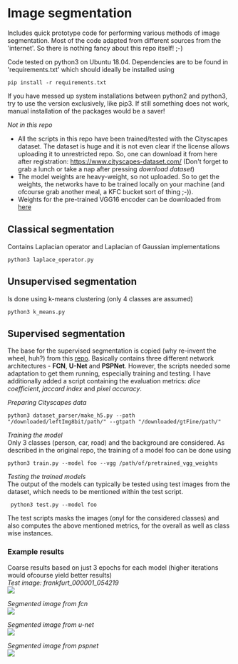 # Image segmentation

Includes quick prototype code for performing various methods of image segmentation. Most of the code adapted from different sources from the 'internet'. So there is nothing fancy about this repo itself! ;-)

Code tested on python3 on Ubuntu 18.04. Dependencies are to be found in 'requirements.txt' which should ideally be installed using 
```
pip install -r requirements.txt
```
If you have messed up system installations between python2 and python3, try to use the version exclusively, like pip3. If still something does not work, manual installation of the packages would be a saver!

*Not in this repo*
- All the scripts in this repo have been trained/tested with the Cityscapes dataset. The dataset is huge and it is not even clear if the license allows uploading it to unrestricted repo. So, one can download it from here after registration: https://www.cityscapes-dataset.com/ (Don't forget to grab a lunch or take a nap after pressing *download dataset*)
- The model weights are heavy-weight, so not uploaded. So to get the weights, the networks have to be trained locally on your machine (and ofcourse grab another meal, a KFC bucket sort of thing ;-)).
- Weights for the pre-trained VGG16 encoder can be downloaded from [here](https://github.com/fchollet/deep-learning-models/releases/download/v0.1/vgg16_weights_tf_dim_ordering_tf_kernels_notop.h5)

## Classical segmentation
Contains Laplacian operator and Laplacian of Gaussian implementations
```
python3 laplace_operator.py
```

## Unsupervised segmentation
Is done using k-means clustering (only 4 classes are assumed)
```
python3 k_means.py
```

## Supervised segmentation
The base for the supervised segmentation is copied (why re-invent the wheel, huh?) from this [repo](https://github.com/dhkim0225/keras-image-segmentation.git). Basically contains three different network architectures - **FCN**, **U-Net** and **PSPNet**. However, the scripts needed some adaptation to get them running, especially training and testing. I have additionally added a script containing the evaluation metrics: *dice coefficient*, *jaccard index* and *pixel accuracy*.

*Preparing Cityscapes data* <br/>
```
python3 dataset_parser/make_h5.py --path "/downloaded/leftImg8bit/path/" --gtpath "/downloaded/gtFine/path/"
```

*Training the model* <br/>
Only 3 classes (person, car, road) and the background are considered. As described in the original repo, the training of a model foo can be done using
```
python3 train.py --model foo --vgg /path/of/pretrained_vgg_weights
```

*Testing the trained models* <br/>
The output of the models can typically be tested using test images from the dataset, which needs to be mentioned within the test script.
```
 python3 test.py --model foo
 ```
 The test scripts masks the images (onyl for the considered classes) and also computes the above mentioned metrics, for the overall as well as class wise instances.
 
 ### Example results
 Coarse results based on just 3 epochs for each model (higher iterations would ofcourse yield better results) <br/>
 *Test image: frankfurt_000001_054219* <br/>
 ![](https://github.com/nageswag/segmentation/blob/feature/collective-code-for-segmentation-and-friends/supervised_segmentation/semantic_segmentation/supervised_seg_results/frankfurt_000001_054219_test_image.png)
 
 *Segmented image from fcn* <br/>
 ![](https://github.com/nageswag/segmentation/blob/feature/collective-code-for-segmentation-and-friends/supervised_segmentation/semantic_segmentation/supervised_seg_results/frankfurt_000001_054219_fcn_res_color.png)
 
 *Segmented image from u-net* <br/>
 ![](https://github.com/nageswag/segmentation/blob/feature/collective-code-for-segmentation-and-friends/supervised_segmentation/semantic_segmentation/supervised_seg_results/frankfurt_000001_054219_unet_res_color.png)
 
 *Segmented image from pspnet* <br/>
 ![](https://github.com/nageswag/segmentation/blob/feature/collective-code-for-segmentation-and-friends/supervised_segmentation/semantic_segmentation/supervised_seg_results/frankfurt_000001_054219_pspnet_res_color.png)
 

